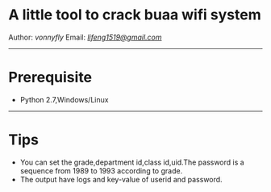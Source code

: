 A little tool to crack buaa wifi system
==================================================
Author: *vonnyfly*
Email: *lifeng1519@gmail.com*
***
Prerequisite
==================================================
*   Python 2.7,Windows/Linux
***
Tips
===================================================
*   You can set the grade,department id,class id,uid.The password is a sequence from 
    1989 to 1993 according to grade.
*   The output have logs and key-value of userid and password.
